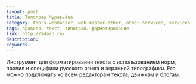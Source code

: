 ```yaml
---
layout: post
title: Типограф Муравьёва
category: tools-webmaster, web-master-other, other-services, services
tags: правило, текст, типограф, форматирование
link: http://mdash.ru/
description:
keywords:
---
```


<p>Инструмент для форматирования текста с использованием норм, правил и специфики русского языка и экранной типографики. Его можно подключать ко всем редакторам текста, движкам и блогам.</p>
